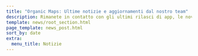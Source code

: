 ```yaml
---
title: "Organic Maps: Ultime notizie e aggiornamenti dal nostro team"
description: Rimanete in contatto con gli ultimi rilasci di app, le novità e gli aggiornamenti del nostro team
template: news/root_section.html
page_template: news_post.html
sort_by: date
extra:
  menu_title: Notizie
---
```


